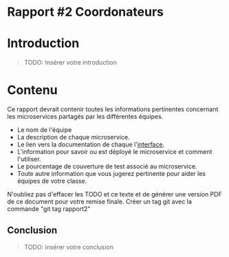 
<style>
    .concept {
        width: 1000%;
        text-align: center;
    }
    .concept th {
        background: grey;
        word-wrap: break-word;
        text-align: center;
    }
    .disponibilite tr:nth-child(2) { background: orange; }
    .performance tr:nth-child(2) { background: orange; }
    .securite tr:nth-child(2) { background: orange; }
    .usabilite tr:nth-child(2) { background: orange; }
    .interoperabilite tr:nth-child(2) { background: orange; }
    .modifiabilite tr:nth-child(2) { background: orange; }
    .testabilite tr:nth-child(2) { background: orange; }    
</style>

# Rapport #2 Coordonateurs
# Introduction
> TODO: Insérer votre introduction

# Contenu
Ce rapport devrait contenir toutes les informations pertinentes concernant les microservices partagés par les différentes équipes.

- Le nom de l'équipe 
- La description de chaque microservice.
- Le lien vers la documentation de chaque l'[interface](template-interface.md).
- L'information pour savoir ou est déployé le microservice et comment l'utiliser.
- Le pourcentage de couverture de test associé au microservice.
- Toute autre information que vous jugerez pertinente pour aider les équipes de votre classe. 


N'oubliez pas d'effacer les TODO et ce texte et de générer une version PDF de ce document pour votre remise finale.
Créer un tag git avec la commande "git tag rapport2"


## Conclusion
>TODO: insérer votre conclusion

